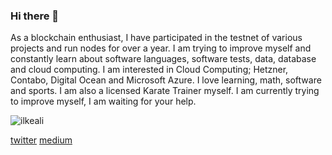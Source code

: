 ### Hi there 👋

As a blockchain enthusiast, I have participated in the testnet of various projects and run nodes for
over a year. I am trying to improve myself and constantly learn about software languages,
software tests, data, database and cloud computing.
I am interested in Cloud Computing; Hetzner, Contabo, Digital Ocean and Microsoft Azure.
I love learning, math, software and sports. I am also a licensed Karate Trainer myself.
I am currently trying to improve myself, I am waiting for your help.

![ilkeali](https://avatars.githubusercontent.com/u/87488998?s=400&u=574b6b6c5e326bd2443caeb9d68b448912378635&v=4)

[twitter](https://twitter.com/HAKAN46607763)
[medium](https://medium.com/@hakan.172420)
